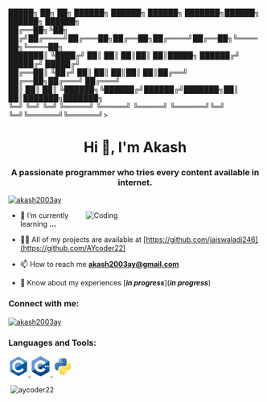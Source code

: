 <p <br />
█████╗ ██╗   ██╗ ██████╗ ██████╗ ██████╗ ███████╗██████╗ ██████╗ ██████╗ <br />
██╔══██╗╚██╗ ██╔╝██╔════╝██╔═══██╗██╔══██╗██╔════╝██╔══██╗╚════██╗╚════██╗<br />
███████║ ╚████╔╝ ██║     ██║   ██║██║  ██║█████╗  ██████╔╝ █████╔╝ █████╔╝<br />
██╔══██║  ╚██╔╝  ██║     ██║   ██║██║  ██║██╔══╝  ██╔══██╗██╔═══╝ ██╔═══╝ <br />
██║  ██║   ██║   ╚██████╗╚██████╔╝██████╔╝███████╗██║  ██║███████╗███████╗<br />
╚═╝  ╚═╝   ╚═╝    ╚═════╝ ╚═════╝ ╚═════╝ ╚══════╝╚═╝  ╚═╝╚══════╝╚══════╝>
                                                                          
<h1 align="center">Hi 👋, I'm Akash</h1>
<h3 align="center">A passionate programmer who tries every content available in internet.</h3>

<p align="left"> <a href="https://twitter.com/akash2003ay" target="blank"><img src="https://img.shields.io/twitter/follow/akash2003ay?logo=twitter&style=for-the-badge" alt="akash2003ay" /></a> </p>

<img align="right" alt="Coding" width="350" src="https://cdn.dribbble.com/users/730703/screenshots/6581243/avento.gif">

- 🌱 I’m currently learning **...**

- 👨‍💻 All of my projects are available at [https://github.com/jaiswaladi246](https://github.com/AYcoder22)

- 📫 How to reach me **akash2003ay@gmail.com**


- 📄 Know about my experiences [___in progress___](___in progress___)

<h3 align="left">Connect with me:</h3>
<p align="left">
<a href="https://twitter.com/akash2003ay" target="blank"><img align="center" src="https://raw.githubusercontent.com/rahuldkjain/github-profile-readme-generator/master/src/images/icons/Social/twitter.svg" alt="akash2003ay" height="30" width="40" /></a>
</p>

<h3 align="left">Languages and Tools:</h3>
<p align="left"> <a href="https://www.cprogramming.com/" target="_blank" rel="noreferrer"> <img src="https://raw.githubusercontent.com/devicons/devicon/master/icons/c/c-original.svg" alt="c" width="40" height="40"/> </a> <a href="https://www.w3schools.com/cpp/" target="_blank" rel="noreferrer"> <img src="https://raw.githubusercontent.com/devicons/devicon/master/icons/cplusplus/cplusplus-original.svg" alt="cplusplus" width="40" height="40"/> </a> <a href="https://www.python.org" target="_blank" rel="noreferrer"> <img src="https://raw.githubusercontent.com/devicons/devicon/master/icons/python/python-original.svg" alt="python" width="40" height="40"/> </a> </p>

<p>&nbsp;<img align="center" src="https://github-readme-stats.vercel.app/api?username=aycoder22&show_icons=true&locale=en" alt="aycoder22" /></p>
